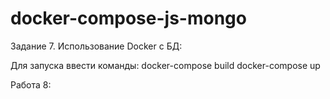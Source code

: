 # docker-compose-js-mongo

Задание 7. Использование Docker с БД:
 
Для запуска ввести команды: 
docker-compose build
docker-compose up

Работа 8:

